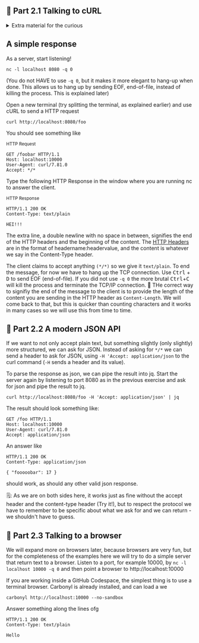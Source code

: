 
## 🧱 Part 2.1 Talking to cURL

<details>
    <summary> Extra material for the curious </summary>

A server will listen to connections on the server's IP adress and a designated port.
(In these exercises, we will only be able to answer one connection at a time, but in practice the server will hand off over connections so it can continue listen for new requests. Each connection is identified by its socket pair, that is the client's IP and port and the server's IP and port.)

</details>

## A simple response

As a server, start listening!
```
nc -l localhost 8080 -q 0
```
(You do not HAVE to use ```-q 0```, but it makes it more elegant to hang-up when done. This allows us to hang up by sending EOF, end-of-file, instead of killing the process. This is explained later)

Open a new terminal (try splitting the terminal, as explained earlier) and use cURL to send a HTTP request
```
curl http://localhost:8080/foo 
```

You should see something like 

<sub>HTTP Request</sub>
```
GET /foobar HTTP/1.1
Host: localhost:10000
User-Agent: curl/7.81.0
Accept: */*
```

Type the following HTTP Response in the window where you are running nc to answer the client. 

<sub>HTTP Response</sub>
```
HTTP/1.1 200 OK
Content-Type: text/plain

HEI!!!
```

The extra line, a double newline with no space in between, signifies the end of the HTTP headers and the beginning of the content. The [HTTP Headers](https://developer.mozilla.org/en-US/docs/Web/HTTP/Headers) are in the format of headername:headervalue, and the content is
whatever we say in the Content-Type header.

The client claims to accept anything ```(*/*)``` so we give it ```text/plain```.
To end the message, for now we have to hang up the TCP connection. Use <kbd>Ctrl</kbd> + <kbd>D</kbd> to send EOF (end-of-file).  If you did not use ```-q 0``` the more brutal <kbd>Ctrl</kbd>+<kbd>C</kbd> will kill the process and terminate the TCP/IP connection.
📝 THe correct way to signifiy the end of the message to the client is to provide the length of the content you are sending in the HTTP header as ```Content-Length```. We will come back to that, but this is quicker than counting characters and it works in many cases so we will use this
from time to time.

## 🧱 Part 2.2 A modern JSON API

If we want to not only accept plain text, but something slightly (only slightly) more structured, we can ask for JSON. Instead of asking for ```*/*``` we can send a header to ask for JSON, using ```-H 'Accept: application/json``` to the curl command (```-H``` sends a header and its value).

To parse the response as json, we can pipe the result into jq. Start the server again by listening to port 8080 as in the previous exercise and ask for json and pipe the result to jq.
```
curl http://localhost:8080/foo -H 'Accept: application/json' | jq
```

The result should look something like:

```
GET /foo HTTP/1.1
Host: localhost:10000
User-Agent: curl/7.81.0
Accept: application/json
```

An answer like
```
HTTP/1.1 200 OK
Content-Type: application/json

{ "fooooobar": 17 }
```

should work, as should any other valid json response. 

🗒️: As we are on both sides here, it works just as fine without the accept header and the content-type header (Try it!), but to respect the protocol we have to remember to be specific about what we ask for and we can return - we shouldn't have to guess. 

## 🧱 Part 2.3 Talking to a browser

We will expand more on browsers later, because browsers are very fun, but for the completeness of the examples here we will try to do a simple server that return text to a browser.
Listen to a port, for example 10000, by ```nc -l localhost 10000 -q 0``` and then point
a browser to http://localhost:10000

If you are working inside a GitHub Codespace, the simplest thing is to use a terminal browser. Carbonyl is already installed, and can load a we
```
carbonyl http://localhost:10000 --no-sandbox
```


Answer something along the lines ofg
```
HTTP/1.1 200 OK
Content-Type: text/plain

Hello
```
